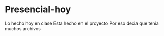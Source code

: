 # Presencial-hoy
Lo hecho hoy en clase 
Esta hecho en el proyecto 
Por eso decia que tenia muchos archivos
